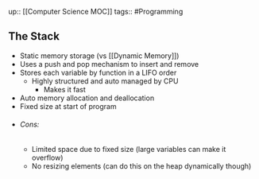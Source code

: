 up:: [[Computer Science MOC]]
tags:: #Programming  
## The Stack
- Static memory storage (vs [[Dynamic Memory]])
- Uses a push and pop mechanism to insert and remove
- Stores each variable by function in a LIFO order
	- Highly structured and auto managed by CPU
		- Makes it fast
- Auto memory allocation and deallocation
- Fixed size at start of program
- ###### Cons:
	- Limited space due to fixed size (large variables can make it overflow)
	- No resizing elements (can do this on the heap dynamically though)